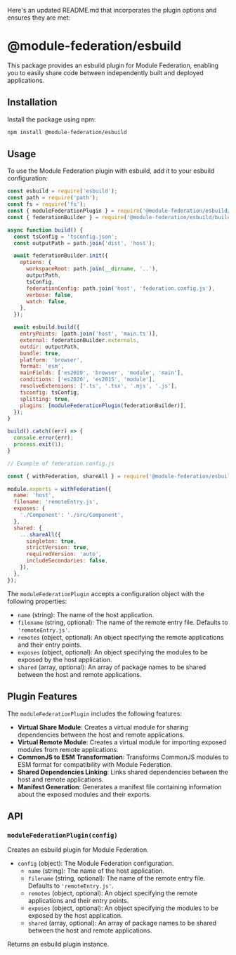 Here's an updated README.md that incorporates the plugin options and ensures they are met:


# @module-federation/esbuild

This package provides an esbuild plugin for Module Federation, enabling you to easily share code between independently built and deployed applications.

## Installation

Install the package using npm:

```bash
npm install @module-federation/esbuild
```

## Usage

To use the Module Federation plugin with esbuild, add it to your esbuild configuration:

```js
const esbuild = require('esbuild');
const path = require('path');
const fs = require('fs');
const { moduleFederationPlugin } = require('@module-federation/esbuild/esbuild-adapter');
const { federationBuilder } = require('@module-federation/esbuild/build');

async function build() {
  const tsConfig = 'tsconfig.json';
  const outputPath = path.join('dist', 'host');

  await federationBuilder.init({
    options: {
      workspaceRoot: path.join(__dirname, '..'),
      outputPath,
      tsConfig,
      federationConfig: path.join('host', 'federation.config.js'),
      verbose: false,
      watch: false,
    },
  });

  await esbuild.build({
    entryPoints: [path.join('host', 'main.ts')],
    external: federationBuilder.externals,
    outdir: outputPath,
    bundle: true,
    platform: 'browser',
    format: 'esm',
    mainFields: ['es2020', 'browser', 'module', 'main'],
    conditions: ['es2020', 'es2015', 'module'],
    resolveExtensions: ['.ts', '.tsx', '.mjs', '.js'],
    tsconfig: tsConfig,
    splitting: true,
    plugins: [moduleFederationPlugin(federationBuilder)],
  });
}

build().catch((err) => {
  console.error(err);
  process.exit(1);
}

// Example of federation.config.js

const { withFederation, shareAll } = require('@module-federation/esbuild/build');

module.exports = withFederation({
  name: 'host',
  filename: 'remoteEntry.js',
  exposes: {
    './Component': './src/Component',
  },
  shared: {
    ...shareAll({
      singleton: true,
      strictVersion: true,
      requiredVersion: 'auto',
      includeSecondaries: false,
    }),
  },
});

```

The `moduleFederationPlugin` accepts a configuration object with the following properties:

- `name` (string): The name of the host application.
- `filename` (string, optional): The name of the remote entry file. Defaults to `'remoteEntry.js'`.
- `remotes` (object, optional): An object specifying the remote applications and their entry points.
- `exposes` (object, optional): An object specifying the modules to be exposed by the host application.
- `shared` (array, optional): An array of package names to be shared between the host and remote applications.

## Plugin Features

The `moduleFederationPlugin` includes the following features:

- **Virtual Share Module**: Creates a virtual module for sharing dependencies between the host and remote applications.
- **Virtual Remote Module**: Creates a virtual module for importing exposed modules from remote applications.
- **CommonJS to ESM Transformation**: Transforms CommonJS modules to ESM format for compatibility with Module Federation.
- **Shared Dependencies Linking**: Links shared dependencies between the host and remote applications.
- **Manifest Generation**: Generates a manifest file containing information about the exposed modules and their exports.

## API

### `moduleFederationPlugin(config)`

Creates an esbuild plugin for Module Federation.

- `config` (object): The Module Federation configuration.
  - `name` (string): The name of the host application.
  - `filename` (string, optional): The name of the remote entry file. Defaults to `'remoteEntry.js'`.
  - `remotes` (object, optional): An object specifying the remote applications and their entry points.
  - `exposes` (object, optional): An object specifying the modules to be exposed by the host application.
  - `shared` (array, optional): An array of package names to be shared between the host and remote applications.

Returns an esbuild plugin instance.

